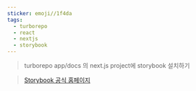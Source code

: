 ```yaml
---
sticker: emoji//1f4da
tags:
  - turborepo
  - react
  - nextjs
  - storybook
---
```

> turborepo app/docs 의 next.js project에 storybook 설치하기


> [Storybook 공식 홈페이지](https://storybook.js.org/)